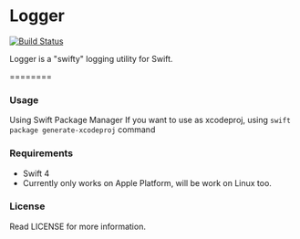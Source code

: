 # Logger
[![Build Status](https://travis-ci.com/sinoru/SwiftLogger.svg?token=HQx9vttn6bQ5EcFzbrJz&branch=master)](https://travis-ci.org/sinoru/SwiftLogger)

Logger is a "swifty" logging utility for Swift.

========

### Usage

Using Swift Package Manager
If you want to use as xcodeproj, using `swift package generate-xcodeproj` command

### Requirements

- Swift 4
- Currently only works on Apple Platform, will be work on Linux too.

### License ###

Read LICENSE for more information.
